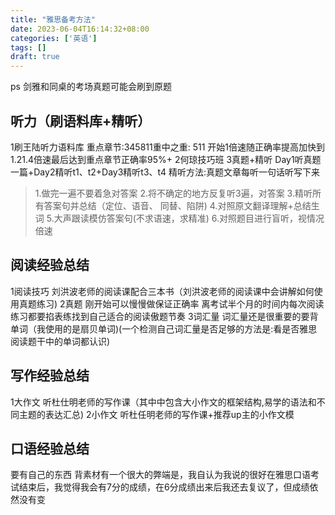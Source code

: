 ```yaml
---
title: "雅思备考方法"
date: 2023-06-04T16:14:32+08:00
categories: ['英语']
tags: []
draft: true
---
```


ps
剑雅和同桌的考场真题可能会刷到原题
## 听力（刷语料库+精听）
1刷王陆听力语料库
重点章节:345811重中之重: 511
开始1倍速随正确率提高加快到1.21.4倍速最后达到重点章节正确率95%+
2何琼技巧班
3真题+精听
Day1听真题一篇+Day2精听t1、t2+Day3精听t3、t4
精听方法:真题文章每听一句话听写下来

>   1.做完一遍不要着急对答案
    2.将不确定的地方反复听3遍，对答案
    3.精听所有答案句并总结（定位、语音、
    同替、陷阱)
    4.对照原文翻译理解+总结生词
    5.大声跟读模仿答案句(不求语速，求精准)
    6.对照题目进行盲听，视情况倍速
    
## 阅读经验总结
1阅读技巧
刘洪波老师的阅读课配合三本书（刘洪波老师的阅读课中会讲解如何使用真题练习)
2真题
刚开始可以慢慢做保证正确率
离考试半个月的时间内每次阅读练习都要掐表练找到自己适合的阅读傲题节奏
3词汇量
词汇量还是很重要的要背单词（我使用的是扇贝单词)(一个检测自己词汇量是否足够的方法是:看是否雅思阅读题干中的单词都认识)

## 写作经验总结
1大作文
听杜仕明老师的写作课（其中中包含大小作文的框架结构,易学的语法和不同主题的表达汇总)
2小作文
听杜任明老师的写作课+推荐up主的小作文模

## 口语经验总结
要有自己的东西
背素材有一个很大的弊端是，我自认为我说的很好在雅思口语考试结束后，我觉得我会有7分的成绩，在6分成绩出来后我还去复议了，但成绩依然没有变